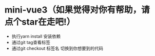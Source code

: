 # mini-vue3（如果觉得对你有帮助，请点个star在走吧!）
- 执行yarn install 安装依赖
- 通过git tag查看标签
- 通过git checkout 标签名 切换到你想要到的代码

